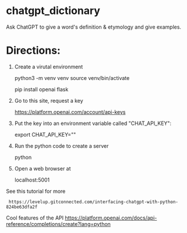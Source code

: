 # chatgpt_dictionary
Ask ChatGPT to give a word's definition &amp; etymology and give examples.
# Directions:
1. Create a virutal environment

     python3 -m venv venv
     source venv/bin/activate

     pip install openai flask

2. Go to this site, request a key

     https://platform.openai.com/account/api-keys 

3. Put the key into an environment variable called "CHAT_API_KEY":

     export CHAT_API_KEY="<your key here>"

4. Run the python code to create a server

     python <this filename>

5. Open a web browser at

     localhost:5001

 
See this tutorial for more

     https://levelup.gitconnected.com/interfacing-chatgpt-with-python-824be63dfa2f

 Cool features of the API
     https://platform.openai.com/docs/api-reference/completions/create?lang=python
